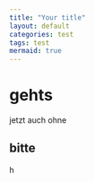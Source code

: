 ```yaml
---
title: "Your title"
layout: default
categories: test
tags: test
mermaid: true
---
```


# gehts

jetzt 
auch ohne

## bitte
h
